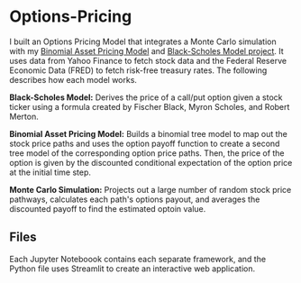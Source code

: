 # Options-Pricing
I built an Options Pricing Model that integrates a Monte Carlo simulation with my [Binomial Asset Pricing Model](https://github.com/arnav-kondagunta/Binomial-Model) and [Black-Scholes Model project](https://github.com/arnav-kondagunta/Black-Scholes). It uses data from Yahoo Finance to fetch stock data and the Federal Reserve Economic Data (FRED) to fetch risk-free treasury rates. The following describes how each model works.

**Black-Scholes Model:** Derives the price of a call/put option given a stock ticker using a formula created by Fischer Black, Myron Scholes, and Robert Merton. 

**Binomial Asset Pricing Model:** Builds a binomial tree model to map out the stock price paths and uses the option payoff function to create a second tree model of the corresponding option price paths. Then, the price of the option is given by the discounted conditional expectation of the option price at the initial time step.

**Monte Carlo Simulation:** Projects out a large number of random stock price pathways, calculates each path's options payout, and averages the discounted payoff to find the estimated optoin value.

## Files
Each Jupyter Noteboook contains each separate framework, and the Python file uses Streamlit to create an interactive web application. 
